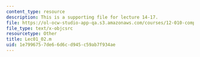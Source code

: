 ```yaml
---
content_type: resource
description: This is a supporting file for lecture 14-17.
file: https://ol-ocw-studio-app-qa.s3.amazonaws.com/courses/12-010-computational-methods-of-scientific-programming-fall-2011/1e7996757de66d6cd945c59ab7f934ae_Lec01_02.m
file_type: text/x-objcsrc
resourcetype: Other
title: Lec01_02.m
uid: 1e799675-7de6-6d6c-d945-c59ab7f934ae
---
```

